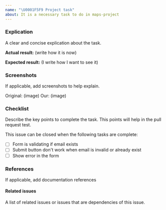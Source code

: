 ```yaml
---
name: "\U0001F5F9 Project task"
about: It is a necessary task to do in maps-project
---
```


### Explication

A clear and concise explication about the task.

**Actual result:** (write how it is now)

**Expected result:** (I write how I want to see it)

### Screenshots

If applicable, add screenshots to help explain.

Original: (image)
Our: (image)

### Checklist

Describe the key points to complete the task. This points will help in the pull request test.

This issue can be closed when the following tasks are complete:

- [ ] Form is validating if email exists
- [ ] Submit button don't work when email is invalid or already exist
- [ ] Show error in the form

### References

If applicable, add documentation references

#### Related issues

A list of related issues or issues that are dependencies of this issue.
